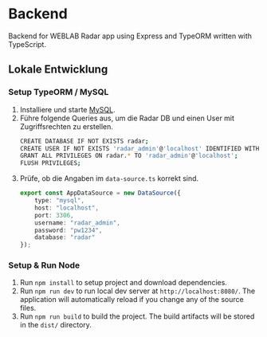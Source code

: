 # Backend
Backend for WEBLAB Radar app using Express and TypeORM written with TypeScript.

## Lokale Entwicklung
### Setup TypeORM / MySQL

1. Installiere und starte [MySQL](https://www.mysql.com/).
2. Führe folgende Queries aus, um die Radar DB und einen User mit Zugriffsrechten zu erstellen. 
    ```sh
    CREATE DATABASE IF NOT EXISTS radar;
    CREATE USER IF NOT EXISTS 'radar_admin'@'localhost' IDENTIFIED WITH mysql_native_password BY 'pw1234';
    GRANT ALL PRIVILEGES ON radar.* TO 'radar_admin'@'localhost';
    FLUSH PRIVILEGES;
    ```
3. Prüfe, ob die Angaben im `data-source.ts` korrekt sind.
    ```ts
    export const AppDataSource = new DataSource({
        type: "mysql",
        host: "localhost",
        port: 3306,
        username: "radar_admin",
        password: "pw1234",
        database: "radar"
    });
    ```

### Setup & Run Node

1. Run `npm install` to setup project and download dependencies.
2. Run `npm run dev` to run local dev server at `http://localhost:8080/`. The application will automatically reload if you change any of the source files.
3. Run `npm run build` to build the project. The build artifacts will be stored in the `dist/` directory.
